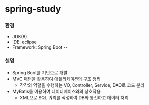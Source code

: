 # spring-study

### 환경
- JDK(8)
- IDE: eclipse
- Framework: Spring Boot
--

### 설명
- Spring Boot를 기반으로 개발
- MVC 패턴을 활용하여 애플리케이션의 구조 정리
  - 각각의 역할을 수행하는 VO, Controller, Service, DAO로 코드 분리
- MyBatis를 이용하여 데이터베이스와의 상호작용
  - XML으로 SQL 쿼리를 작성하여 DB와 통신하고 데이터 처리
